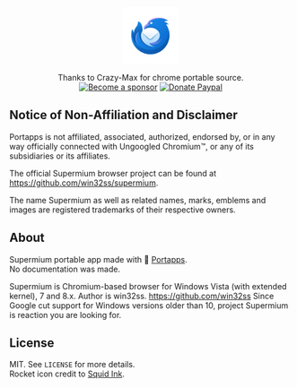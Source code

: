 <p align="center"><a href="https://github.com/win32ss/supermium" target="_blank"><img width="100" src="https://github.com/adeii/supermium-portable/blob/master/res/papp.png"></a></p>

<p align="center">
Thanks to Crazy-Max for chrome portable source.
  <br /><a href="https://github.com/sponsors/crazy-max"><img src="https://img.shields.io/badge/sponsor-crazy--max-181717.svg?logo=github&style=flat-square" alt="Become a sponsor"></a>
  <a href="https://www.paypal.me/crazyws"><img src="https://img.shields.io/badge/donate-paypal-00457c.svg?logo=paypal&style=flat-square" alt="Donate Paypal"></a>
</p>

## Notice of Non-Affiliation and Disclaimer

Portapps is not affiliated, associated, authorized, endorsed by, or in any way officially connected with Ungoogled Chromium™, or any of its subsidiaries or its affiliates.

The official Supermium browser project can be found at https://github.com/win32ss/supermium.

The name Supermium as well as related names, marks, emblems and images are registered trademarks of their respective owners.

## About

Supermium portable app made with 🚀 [Portapps](https://github.com/portapps).<br />
No documentation was made. 

Supermium is Chromium-based browser for Windows Vista (with extended kernel), 7 and 8.x.
Author is win32ss. https://github.com/win32ss
Since Google cut support for Windows versions older than 10, project Supermium is reaction you are looking for. 

## License

MIT. See `LICENSE` for more details.<br />
Rocket icon credit to [Squid Ink](http://thesquid.ink).
